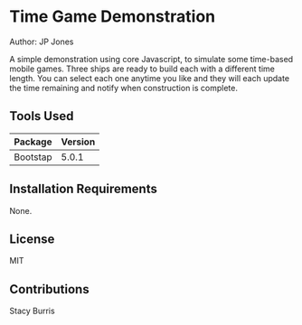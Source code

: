 # Time Game Demonstration

Author: JP Jones

A simple demonstration using core Javascript, to simulate some time-based mobile games.  Three ships are ready to build each with a different time length.  You can select each one anytime you like and they will each update the time remaining and notify when construction is complete.

## Tools Used

|Package|Version|
|---|---|
|Bootstap |5.0.1|


## Installation Requirements

None.

## License

MIT

## Contributions

Stacy Burris

